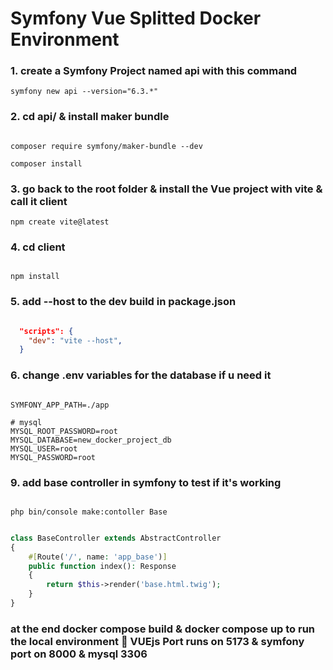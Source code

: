 # Symfony Vue Splitted Docker Environment

### 1. create a Symfony Project named api with this command

```
symfony new api --version="6.3.*"
```

### 2. cd api/ & install maker bundle

```

composer require symfony/maker-bundle --dev

composer install

```

### 3. go back to the root folder & install the Vue project with vite & call it client

```
npm create vite@latest
```

### 4. cd client 

```

npm install

```

### 5. add --host to the dev build in package.json
```json

  "scripts": {
    "dev": "vite --host",
  }

```

### 6. change .env variables for the database if u need it

```

SYMFONY_APP_PATH=./app

# mysql
MYSQL_ROOT_PASSWORD=root
MYSQL_DATABASE=new_docker_project_db
MYSQL_USER=root
MYSQL_PASSWORD=root

```

### 9. add base controller in symfony to test if it's working

``` 

php bin/console make:contoller Base

```

```php

class BaseController extends AbstractController
{
    #[Route('/', name: 'app_base')]
    public function index(): Response
    {
        return $this->render('base.html.twig');
    }
}

```


### at the end docker compose build & docker compose up to run the local environment 🍑 VUEjs Port runs on 5173 & symfony port on 8000 & mysql 3306